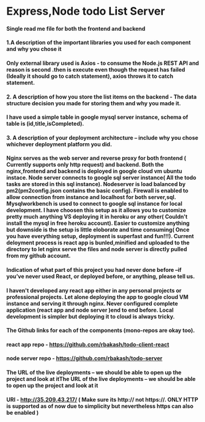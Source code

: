# Express,Node todo List Server

#### Single read me file for both the frontend and backend

#### 1.A description of the important libraries you used for each component and why you chose it
#### Only external library used is Axios - to consume the Node.js REST API and reason is second .then is execute even though the request has failed (Ideally it should go to catch statement), axios throws it to catch statement.

#### 2. A description of how you store the list items on the backend - The data structure decision you made for storing them and why you made it.
#### I have used a simple table in google mysql server instance, schema of table is (id,title,isCompleted).   

#### 3. A description of your deployment architecture – include why you chose whichever deployment platform you did.
#### Nginx serves as the web server and reverse proxy for both frontend ( Currently supports only http request) and backend. Both the nginx,frontend and backend is deployed in google cloud vm ubuntu instace. Node server connects to google sql server instance( All the todo tasks are stored in this sql instance). Nodeserver is load balanced by pm2(pm2config.json contains the basic config). Firewall is enabled to allow connection from instance and localhost for both server,sql. Mysqlworkbench is used to connect to google sql instance for local development. I have choosen this setup as it allows you to customize pretty much anything VS deploying it in heroku or any other( Couldn't install the mysql in free heroku account). Easier to customize anything but downside is the setup is little eloborate and time consuming( Once you have everything setup, deployment is superfast and fun!!!). Current deloyment process is react app is bunled,minified and uploaded to the directory to let nginx serve the files and node server is directly pulled from my github account.   

#### Indication of what part of this project you had never done before –if you’ve never used React, or deployed before, or anything, please tell us.
#### I haven't developed any react app either in any personal projects or professional projects. Let alone deploying the app to google cloud VM instance and serving it through nginx. Never configured complete application (react app and node server )end to end before. Local development is simpler but deploying it to cloud is always tricky. 

#### The Github links for each of the components (mono-repos are okay too).
#### react app repo - https://github.com/rbakash/todo-client-react
#### node server repo - https://github.com/rbakash/todo-server

#### The URL of the live deployments – we should be able to open up the project and look at itThe URL of the live deployments – we should be able to open up the project and look at it
#### URl - http://35.209.43.217/ ( Make sure its http:// not https://. ONLY HTTP is supported as of now due to simplicity but nevertheless https can also be enabled )
